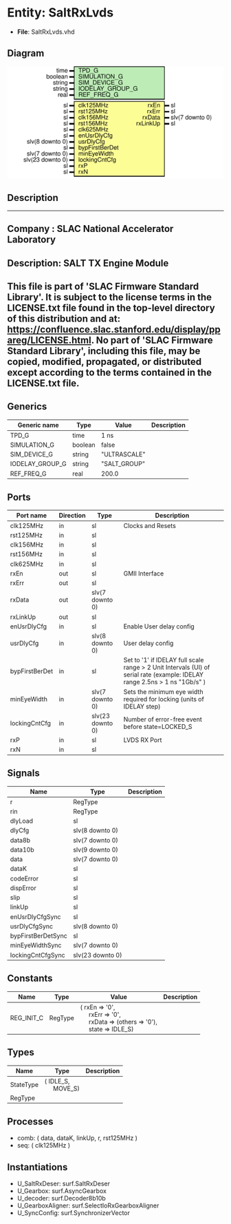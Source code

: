 # Entity: SaltRxLvds

- **File**: SaltRxLvds.vhd
## Diagram

![Diagram](SaltRxLvds.svg "Diagram")
## Description

-----------------------------------------------------------------------------
 Company    : SLAC National Accelerator Laboratory
-----------------------------------------------------------------------------
 Description: SALT TX Engine Module
-----------------------------------------------------------------------------
 This file is part of 'SLAC Firmware Standard Library'.
 It is subject to the license terms in the LICENSE.txt file found in the
 top-level directory of this distribution and at:
    https://confluence.slac.stanford.edu/display/ppareg/LICENSE.html.
 No part of 'SLAC Firmware Standard Library', including this file,
 may be copied, modified, propagated, or distributed except according to
 the terms contained in the LICENSE.txt file.
-----------------------------------------------------------------------------
## Generics

| Generic name    | Type    | Value        | Description |
| --------------- | ------- | ------------ | ----------- |
| TPD_G           | time    | 1 ns         |             |
| SIMULATION_G    | boolean | false        |             |
| SIM_DEVICE_G    | string  | "ULTRASCALE" |             |
| IODELAY_GROUP_G | string  | "SALT_GROUP" |             |
| REF_FREQ_G      | real    | 200.0        |             |
## Ports

| Port name      | Direction | Type             | Description                                                                                                                  |
| -------------- | --------- | ---------------- | ---------------------------------------------------------------------------------------------------------------------------- |
| clk125MHz      | in        | sl               | Clocks and Resets                                                                                                            |
| rst125MHz      | in        | sl               |                                                                                                                              |
| clk156MHz      | in        | sl               |                                                                                                                              |
| rst156MHz      | in        | sl               |                                                                                                                              |
| clk625MHz      | in        | sl               |                                                                                                                              |
| rxEn           | out       | sl               | GMII Interface                                                                                                               |
| rxErr          | out       | sl               |                                                                                                                              |
| rxData         | out       | slv(7 downto 0)  |                                                                                                                              |
| rxLinkUp       | out       | sl               |                                                                                                                              |
| enUsrDlyCfg    | in        | sl               |  Enable User delay config                                                                                                    |
| usrDlyCfg      | in        | slv(8 downto 0)  |  User delay config                                                                                                           |
| bypFirstBerDet | in        | sl               |  Set to '1' if IDELAY full scale range > 2 Unit Intervals (UI) of serial rate (example: IDELAY range 2.5ns  > 1 ns "1Gb/s" ) |
| minEyeWidth    | in        | slv(7 downto 0)  |  Sets the minimum eye width required for locking (units of IDELAY step)                                                      |
| lockingCntCfg  | in        | slv(23 downto 0) |  Number of error-free event before state=LOCKED_S                                                                            |
| rxP            | in        | sl               | LVDS RX Port                                                                                                                 |
| rxN            | in        | sl               |                                                                                                                              |
## Signals

| Name               | Type             | Description |
| ------------------ | ---------------- | ----------- |
| r                  | RegType          |             |
| rin                | RegType          |             |
| dlyLoad            | sl               |             |
| dlyCfg             | slv(8 downto 0)  |             |
| data8b             | slv(7 downto 0)  |             |
| data10b            | slv(9 downto 0)  |             |
| data               | slv(7 downto 0)  |             |
| dataK              | sl               |             |
| codeError          | sl               |             |
| dispError          | sl               |             |
| slip               | sl               |             |
| linkUp             | sl               |             |
| enUsrDlyCfgSync    | sl               |             |
| usrDlyCfgSync      | slv(8 downto 0)  |             |
| bypFirstBerDetSync | sl               |             |
| minEyeWidthSync    | slv(7 downto 0)  |             |
| lockingCntCfgSync  | slv(23 downto 0) |             |
## Constants

| Name       | Type    | Value                                                                                                                                                                                                             | Description |
| ---------- | ------- | ----------------------------------------------------------------------------------------------------------------------------------------------------------------------------------------------------------------- | ----------- |
| REG_INIT_C | RegType |  (       rxEn   => '0',<br><span style="padding-left:20px">       rxErr  => '0',<br><span style="padding-left:20px">       rxData => (others => '0'),<br><span style="padding-left:20px">       state  => IDLE_S) |             |
## Types

| Name      | Type                                                   | Description |
| --------- | ------------------------------------------------------ | ----------- |
| StateType | ( IDLE_S,<br><span style="padding-left:20px"> MOVE_S)  |             |
| RegType   |                                                        |             |
## Processes
- comb: ( data, dataK, linkUp, r, rst125MHz )
- seq: ( clk125MHz )
## Instantiations

- U_SaltRxDeser: surf.SaltRxDeser
- U_Gearbox: surf.AsyncGearbox
- U_decoder: surf.Decoder8b10b
- U_GearboxAligner: surf.SelectIoRxGearboxAligner
- U_SyncConfig: surf.SynchronizerVector
